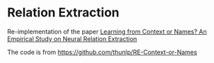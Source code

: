 # Relation Extraction
Re-implementation of the paper [Learning from Context or Names? An Empirical Study on Neural Relation Extraction](https://www.aclweb.org/anthology/2020.emnlp-main.298.pdf)

The code is from https://github.com/thunlp/RE-Context-or-Names
